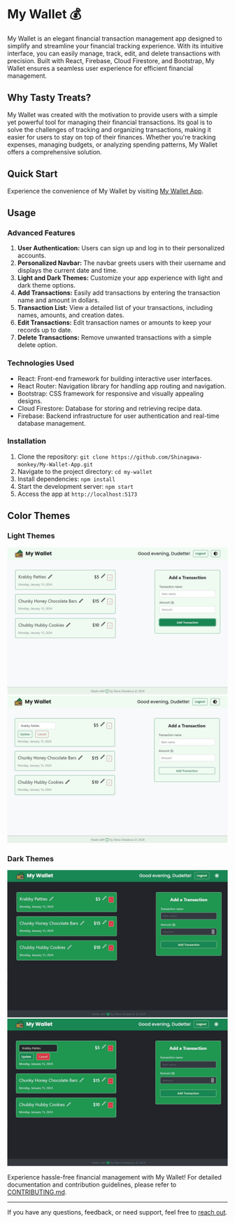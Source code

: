 # My Wallet 💰

My Wallet is an elegant financial transaction management app designed to simplify and streamline your financial tracking experience. With its intuitive interface, you can easily manage, track, edit, and delete transactions with precision. Built with React, Firebase, Cloud Firestore, and Bootstrap, My Wallet ensures a seamless user experience for efficient financial management.

## Why Tasty Treats?

My Wallet was created with the motivation to provide users with a simple yet powerful tool for managing their financial transactions. Its goal is to solve the challenges of tracking and organizing transactions, making it easier for users to stay on top of their finances. Whether you're tracking expenses, managing budgets, or analyzing spending patterns, My Wallet offers a comprehensive solution.

## Quick Start

Experience the convenience of My Wallet by visiting [My Wallet App](https://my-wallet-site.web.app/).

## Usage

### Advanced Features

1. **User Authentication:** Users can sign up and log in to their personalized accounts.
2. **Personalized Navbar:** The navbar greets users with their username and displays the current date and time.
3. **Light and Dark Themes:** Customize your app experience with light and dark theme options.
4. **Add Transactions:** Easily add transactions by entering the transaction name and amount in dollars.
5. **Transaction List:** View a detailed list of your transactions, including names, amounts, and creation dates.
6. **Edit Transactions:** Edit transaction names or amounts to keep your records up to date.
7. **Delete Transactions:** Remove unwanted transactions with a simple delete option.

### Technologies Used

- React: Front-end framework for building interactive user interfaces.
- React Router: Navigation library for handling app routing and navigation.
- Bootstrap: CSS framework for responsive and visually appealing designs.
- Cloud Firestore: Database for storing and retrieving recipe data.
- Firebase: Backend infrastructure for user authentication and real-time database management.

### Installation

1. Clone the repository: `git clone https://github.com/Shinagawa-monkey/My-Wallet-App.git`
2. Navigate to the project directory: `cd my-wallet`
3. Install dependencies: `npm install`
4. Start the development server: `npm start`
5. Access the app at `http://localhost:5173`

## Color Themes

### Light Themes
![Light Theme 1](/screenshots/myWalletLight1.jpg "Light Theme 1")
![Light Theme 2](/screenshots/myWalletLight2.jpg "Light Theme 2")

### Dark Themes
![Dark Theme 1](/screenshots/myWalletDark1.jpg "Dark Theme 1")
![Dark Theme 2](/screenshots/myWalletDark2.jpg "Dark Theme 2")

Experience hassle-free financial management with My Wallet! For detailed documentation and contribution guidelines, please refer to [CONTRIBUTING.md](CONTRIBUTING.md).

---

If you have any questions, feedback, or need support, feel free to [reach out](mailto:elenashatalova.it@gmail.com).